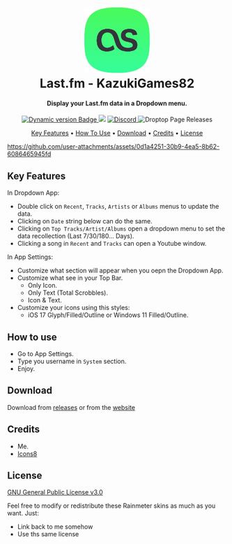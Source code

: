 ﻿<h1 align="center">
  <a href="#"><img src="Images/Logo.png" alt="Logo" width="150"></a>
  <br>
  Last.fm - KazukiGames82
  <br>
</h1>

<h4 align="center">
Display your Last.fm data in a Dropdown menu.
</h4>

<p align="center">
  <a href="https://droptopfour.com/community-apps">
    <img alt="Dynamic version Badge" src="https://img.shields.io/badge/dynamic/json?url=https%3A%2F%2Fraw.githubusercontent.com%2FDroptop-Four%2FGlobalData%2Fmain%2Fdata%2Fcommunity_apps%2Fcommunity_apps.json&query=%24.apps%5B%3F(%40.app.name%20%3D%3D%20'Last%20fm')%5D.app.version&prefix=v&label=Version&color=43ff64">
  </a>
  <a href="https://droptopfour.com"><img src="https://img.shields.io/badge/Droptop%20Four%20Website-43ff64"></a>
  <a href="https://droptopfour.com/discord">
      <img alt="Discord" src="https://img.shields.io/discord/800124057923485728">
  </a>
  <img alt="Droptop Page Releases" src="https://img.shields.io/badge/dynamic/json?url=https%3A%2F%2Fapi.droptopfour.com%2Fv1%2Fdownloads%2Fcommunity-apps%2F73147b29-9d72-4c73-9fa1-485d405c22a6&label=downloads&query=%24.downloads">
</p>

<p align="center">
  <a href="#key-features">Key Features</a> •
  <a href="#how-to-use">How To Use</a> •
  <a href="#download">Download</a> •
  <a href="#credits">Credits</a> •
  <a href="#license">License</a>
</p>

https://github.com/user-attachments/assets/0d1a4251-30b9-4ea5-8b62-6086465945fd

## Key Features
In Dropdown App:
- Double click on `Recent`, `Tracks`, `Artists` or `Albums` menus to update the data.
- Clicking on `Date` string below can do the same.
- Clicking on `Top Tracks/Artist/Albums` open a dropdown menu to set the data recollection (Last 7/30/180... Days).
- Clicking a song in `Recent` and `Tracks` can open a Youtube window.

In App Settings:
- Customize what section will appear when you oepn the Dropdown App.
- Customize what see in your Top Bar.
  - Only Icon.
  - Only Text (Total Scrobbles).
  - Icon & Text.
- Customize your icons using this styles:
  - iOS 17 Glyph/Filled/Outline or Windows 11 Filled/Outline.
  
## How to use
- Go to App Settings.
- Type you username in `System` section.
- Enjoy.

## Download
Download from [releases](https://github.com/KazukiGames82/Last_fm-KazukiGames82/releases) or from the [website](https://droptopfour.com/community-apps/?id=69)

## Credits
- Me.
- [Icons8](https://icons8.com/)

## License
[GNU General Public License v3.0](LICENSE)

Feel free to modify or redistribute these Rainmeter skins as much as you want. Just:
- Link back to me somehow
- Use ths same license
